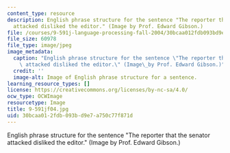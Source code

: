 ```yaml
---
content_type: resource
description: English phrase structure for the sentence "The reporter that the senator
  attacked disliked the editor." (Image by Prof. Edward Gibson.)
file: /courses/9-591j-language-processing-fall-2004/30bcaa012fdb093bd9e7a750c77f871d_9-591jf04.jpg
file_size: 60978
file_type: image/jpeg
image_metadata:
  caption: "English phrase structure for the sentence \"The reporter that the senator\
    \ attacked disliked the editor.\" (Image\_by Prof. Edward Gibson.)"
  credit: ''
  image-alt: Image of English phrase structure for a sentence.
learning_resource_types: []
license: https://creativecommons.org/licenses/by-nc-sa/4.0/
ocw_type: OCWImage
resourcetype: Image
title: 9-591jf04.jpg
uid: 30bcaa01-2fdb-093b-d9e7-a750c77f871d
---
```

English phrase structure for the sentence "The reporter that the senator attacked disliked the editor." (Image by Prof. Edward Gibson.)